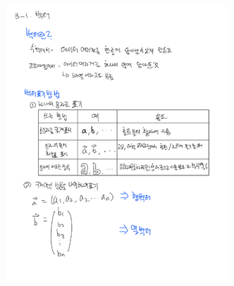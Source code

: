 <p align="center">
  <img width=700 alt="note" src="https://github.com/jasonheesanglee/theoretical_study/blob/main/Mathematics/data/3-1-Note.png">
</p>
